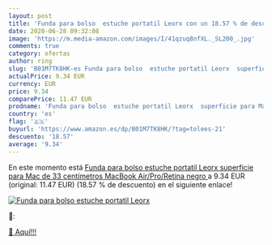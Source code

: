 ```yaml
---
layout: post
title: 'Funda para bolso  estuche portatil Leorx con un 18.57 % de descuento'
date: 2020-06-28 09:32:08
image: 'https://m.media-amazon.com/images/I/41qzuq8nfXL._SL200_.jpg'
comments: true
category: ofertas
author: ring
slug: 'B01M7TK8HK-es Funda para bolso  estuche portatil Leorx  superficie para Mac de 33 centímetros MacBook Air/Pro/Retina  negro '
actualPrice: 9.34 EUR
currency: EUR
price: 9.34
comparePrice: 11.47 EUR
prodname: 'Funda para bolso  estuche portatil Leorx  superficie para Mac de 33 centímetros MacBook Air/Pro/Retina  negro '
country: 'es'
flag: '🇪🇸'
buyurl: 'https://www.amazon.es/dp/B01M7TK8HK/?tag=tolees-21'
descuento: '18.57'
average: '9.34'
---
```


En este momento está [Funda para bolso  estuche portatil Leorx  superficie para Mac de 33 centímetros MacBook Air/Pro/Retina  negro ](https://www.amazon.es/dp/B01M7TK8HK/?tag=tolees-21) a 9.34 EUR (original: 11.47 EUR) (18.57 %  de descuento) en el siguiente enlace!

[![Funda para bolso  estuche portatil Leorx](https://m.media-amazon.com/images/I/41qzuq8nfXL._SL200_.jpg)](https://www.amazon.es/dp/B01M7TK8HK/?tag=tolees-21)

🔎:


[🛒 Aquí!!!](https://www.amazon.es/dp/B01M7TK8HK/?tag=tolees-21)
